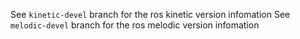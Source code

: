 See `kinetic-devel` branch for the  ros kinetic version infomation
See `melodic-devel` branch for the  ros melodic version infomation